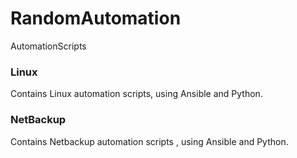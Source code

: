 # RandomAutomation
AutomationScripts

### Linux 
Contains Linux automation scripts, using Ansible and Python.

### NetBackup
Contains Netbackup automation scripts , using Ansible and Python.


